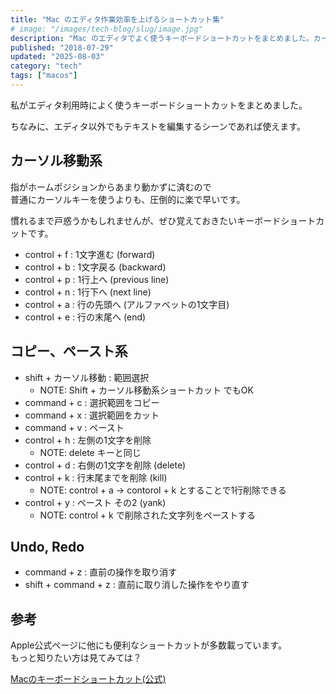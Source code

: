 ```yaml
---
title: "Mac のエディタ作業効率を上げるショートカット集"
# image: "/images/tech-blog/slug/image.jpg"
description: "Mac のエディタでよく使うキーボードショートカットをまとめました。カーソル移動やコピー・ペーストなど、作業効率を上げるための便利なショートカットです。"
published: "2018-07-29"
updated: "2025-08-03"
category: "tech"
tags: ["macos"]
---
```


私がエディタ利用時によく使うキーボードショートカットをまとめました。

ちなみに、エディタ以外でもテキストを編集するシーンであれば使えます。

## カーソル移動系

指がホームポジションからあまり動かずに済むので  
普通にカーソルキーを使うよりも、圧倒的に楽で早いです。

慣れるまで戸惑うかもしれませんが、ぜひ覚えておきたいキーボードショートカットです。

- control + f : 1文字進む (forward)
- control + b : 1文字戻る (backward)
- control + p : 1行上へ (previous line)
- control + n : 1行下へ (next line)
- control + a : 行の先頭へ (アルファベットの1文字目)
- control + e : 行の末尾へ (end)

## コピー、ペースト系

- shift + カーソル移動 : 範囲選択
  - NOTE: Shift + カーソル移動系ショートカット でもOK
- command + c : 選択範囲をコピー
- command + x : 選択範囲をカット
- command + v : ペースト
- control + h : 左側の1文字を削除
  - NOTE: delete キーと同じ
- control + d : 右側の1文字を削除 (delete)
- control + k : 行末尾までを削除 (kill)
  - NOTE: control + a → contorol + k とすることで1行削除できる
- control + y : ペースト その2 (yank)
  - NOTE: control + k で削除された文字列をペーストする

## Undo, Redo

- command + z : 直前の操作を取り消す
- shift + command + z : 直前に取り消した操作をやり直す

## 参考

Apple公式ページに他にも便利なショートカットが多数載っています。  
もっと知りたい方は見てみては？

[Macのキーボードショートカット(公式)](https://support.apple.com/ja-jp/HT201236)
